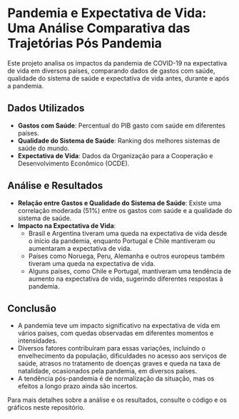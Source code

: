 # Pandemia e Expectativa de Vida: Uma Análise Comparativa das Trajetórias Pós Pandemia

Este projeto analisa os impactos da pandemia de COVID-19 na expectativa de vida em diversos países, comparando dados de gastos com saúde, qualidade do sistema de saúde e expectativa de vida antes, durante e após a pandemia.

## Dados Utilizados

- **Gastos com Saúde**: Percentual do PIB gasto com saúde em diferentes países.
- **Qualidade do Sistema de Saúde**: Ranking dos melhores sistemas de saúde do mundo.
- **Expectativa de Vida**: Dados da Organização para a Cooperação e Desenvolvimento Econômico (OCDE).

## Análise e Resultados

- **Relação entre Gastos e Qualidade do Sistema de Saúde**: Existe uma correlação moderada (51%) entre os gastos com saúde e a qualidade do sistema de saúde.
- **Impacto na Expectativa de Vida**:
  - Brasil e Argentina tiveram uma queda na expectativa de vida desde o início da pandemia, enquanto Portugal e Chile mantiveram ou aumentaram a expectativa de vida.
  - Países como Noruega, Peru, Alemanha e outros europeus também tiveram uma queda na expectativa de vida.
  - Alguns países, como Chile e Portugal, mantiveram uma tendência de aumento na expectativa de vida, sugerindo diferentes respostas à pandemia.

## Conclusão

- A pandemia teve um impacto significativo na expectativa de vida em vários países, com quedas observadas em diferentes momentos e intensidades.
- Diversos fatores contribuíram para essas variações, incluindo o envelhecimento da população, dificuldades no acesso aos serviços de saúde, atrasos no tratamento de doenças graves e queda na taxa de natalidade, ocasionados pela pandemia, em diversos países.
- A tendência pós-pandemia é de normalização da situação, mas os efeitos a longo prazo ainda são incertos.

Para mais detalhes sobre a análise e os resultados, consulte o código e os gráficos neste repositório.
